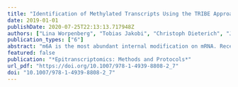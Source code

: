 ```yaml
---
title: "Identification of Methylated Transcripts Using the TRIBE Approach"
date: 2019-01-01
publishDate: 2020-07-25T22:13:13.717948Z
authors: ["Lina Worpenberg", "Tobias Jakobi", "Christoph Dieterich", "Jean-Yves Roignant"]
publication_types: ["6"]
abstract: "m6A is the most abundant internal modification on mRNA. Recent improvements of high-throughput sequencing techniques enables its detection at the transcriptome level, even at the nucleotide resolution. However most current techniques require large amounts of starting material to detect the modification. Here, we describe a complementary technique of standard meRIP-seq/miCLIP-seq approaches to identify methylated RNA using a low amount of material. We believe this approach can be applied in vivo to identify methylated targets in specific tissues or subpopulations of cells."
featured: false
publication: "*Epitranscriptomics: Methods and Protocols*"
url_pdf: "https://doi.org/10.1007/978-1-4939-8808-2_7"
doi: "10.1007/978-1-4939-8808-2_7"
---
```


